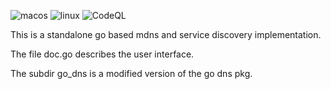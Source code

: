 ![macos](https://github.com/vanadium/go-mdns-sd/actions/workflows/macos.yml/badge.svg)
![linux](https://github.com/vanadium/go-mdns-sd/actions/workflows/linux.yml/badge.svg)
![CodeQL](https://github.com/vanadium/go-mdns-sd/actions/workflows/codeql.yml/badge.svg)

This is a standalone go based mdns and service discovery implementation.

The file doc.go describes the user interface.

The subdir go_dns is a modified version of the go dns pkg.
